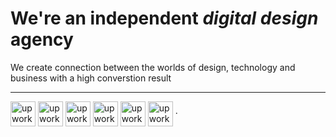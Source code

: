  # We're an independent _digital design_ agency

 We create connection between the worlds of design, technology and business with a high converstion result

 
---

<p align="left">
  <a href="https://www.upwork.com/agencies/uxmind/" target="_blank"><img align="center" src="https://www.svgrepo.com/show/349549/upwork.svg" alt="upwork" height="40" width="40" /></a>
  <a href="https://dribbble.com/ux-mind-pro" target="_blank"><img align="center" src="https://www.svgrepo.com/show/343549/dribble-network-communication-internet-interaction.svg" alt="upwork" height="40" width="40" /></a>
  <a href="https://www.behance.net/ux-mind-pro" target="_blank"><img align="center" src="https://www.svgrepo.com/show/382716/behance.svg" alt="upwork" height="40" width="40" /></a>
  <a href="https://www.linkedin.com/company/ux-mind-pro" target="_blank"><img align="center" src="https://www.svgrepo.com/show/448234/linkedin.svg" alt="upwork" height="40" width="40" /></a>
  <a href="https://x.com/ux_mind_pro" target="_blank"><img align="center" src="https://seeklogo.com/images/T/twitter-x-logo-0339F999CF-seeklogo.com.png?v=638264860180000000" alt="upwork" height="40" width="40" /></a>
  <a href="https://www.instagram.com/ux_mind_pro/" target="_blank"><img align="center" src="https://www.svgrepo.com/show/452229/instagram-1.svg" alt="upwork" height="40" width="40" /></a>
  ·
</p>
